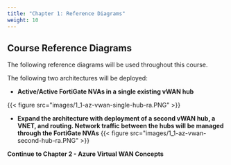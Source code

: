 ```yaml
---
title: "Chapter 1: Reference Diagrams"
weight: 10
---
```



## Course Reference Diagrams

The following reference diagrams will be used throughout this course.

The following two architectures will be deployed:

- **Active/Active FortiGate NVAs in a single existing vWAN hub**

{{< figure src="images/1_1-az-vwan-single-hub-ra.PNG" >}}

- **Expand the architecture with deployment of a second vWAN hub, a VNET, and routing.  Network traffic between the hubs will be managed through the FortiGate NVAs**
{{< figure src="images/1_1-az-vwan-second-hub-ra.PNG" >}}

**Continue to Chapter 2 - Azure Virtual WAN Concepts**
